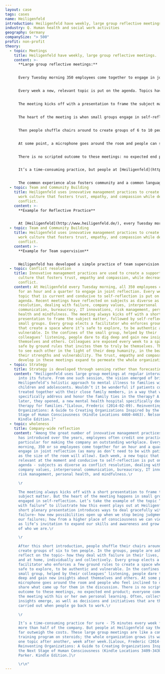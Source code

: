 ```yaml
---
layout: case
tags: cases
name: Heiligenfeld
introduction: Heiligenfeld have weekly, large group reflective meetings.
industry: Q. Human health and social work activities
geography: Germany
companySize: "> 500"
profit: non-profit
theory:
  - topic: Meetings
    title: Heiligenfeld have weekly, large group reflective meetings.
    content: >-
      **Large group reflective meetings:**


      Every Tuesday morning 350 employees come together to engage in joint reflection. (Some colleagues need to stay with patients.)


      Every week a new, relevant topic is put on the agenda. Topics have included: [conflict resolution](../conflict-resolution/), dealing with failure, [values](../culture-and-values/), and similar.


      The meeting kicks off with a presentation to frame the subject matter.


      The heart of the meeting is when small groups engage in self-reflection. As for instance, the topic ‘dealing with failure’: A short presentation introduces ways to deal gracefully with failure – how new possibilities open up when we stop being judgmental about our failures, etc.


      Then people shuffle chairs around to create groups of 6 to 10 people. They reflect on the topic, guided by a facilitator they elect.  


      At some point, a microphone goes around the room and people can share what came up in the discussion.


      There is no scripted outcome to these meetings: no expected end product. As well as personal learning, collective insights emerge. Initiatives are then carried out when people go back to work.


      It’s a time-consuming practice, but people at [Heiligenfeld](http://www.heiligenfeld.de/) say the benefits far outweigh the costs. These meetings are like a company-wide training program on steroids.  


      The common experience also fosters community and a common language. To approving chuckles in the room, an employee of Heiligenfeld once stood up at the end of one such meeting and said ‘ You know, I wish I could have more Heiligenfeld at home.
  - topic: Team and Community Building
    title: Heiligenfeld uses innovative management practices to create a supportive
      work culture that fosters trust, empathy, and compassion while decreasing
      conflict.
    content: >-
      **Example for Reflective Practice**


      At [Heiligenfeld](http://www.heiligenfeld.de/), every Tuesday morning, 350 employees come together for an hour and a quarter to engage in joint reflection. Every week, a new topic that is relevant at the moment and conducive to self-reflection is put on the agenda. Recent meetings have reflected on subjects as diverse as conflict resolution, dealing with failure, company values, interpersonal communication, bureaucracy, IT innovations, risk management, personal health, and mindfulness. The meeting always kicks off with a short presentation to frame the subject matter, followed by self-reflection in small groups. Every group elects a facilitator who enforces a few ground rules to create a space where it’s safe to explore, to be authentic and vulnerable. In the confines of the small group, helped by their colleagues’ listening, people dare to dig deep and gain new insights about themselves and others. Colleagues are exposed every week to a space made safe by ground rules that invites them to truly be themselves. They learn to see each other in the light of their deep humanity, in the beauty of their strengths and vulnerability. The trust, empathy, and compassion that build up in the meeting expand well beyond the confines of the meeting room. These feelings start to permeate the whole organization.
  - topic: Team and Community Building
    title: Heiligenfeld uses innovative management practices to create a supportive
      work culture that fosters trust, empathy, and compassion while decreasing
      conflict.
    content: >-
      **Example for Team supervision**


      Heiligenfeld has developed a simple practice of team supervision. The company works with four external coaches who each have their domain of expertise (relationships, organizational development, system thinking, leadership). There are a number of time slots with the coaches every month that teams can sign up for. The recommendation is for every team to hold at least one session a year; on average teams hold two to four. In the discussion, with the help of the outside supervisor, colleagues can explore what a tension reveals about themselves and how they can grow to resolve it.
  - topic: Conflict resolution
    title: Innovative management practices are used to create a supportive work
      culture that fosters trust, empathy and compassion, while decreasing
      conflict.
    content: At Heiligenfeld every Tuesday morning, all 350 employees come together
      for an hour and a quarter to engage in joint reflection. Every week, a new
      topic that is current and conducive to self-reflection is put on the
      agenda. Recent meetings have reflected on subjects as diverse as conflict
      resolution, dealing with failure, company values, interpersonal
      communication, bureaucracy, IT innovations, risk management, personal
      health and mindfulness. The meeting always kicks off with a short
      presentation to frame the subject matter, followed by self-reflection in
      small groups. Every group elects a facilitator who enforces ground rules
      that create a space where it’s safe to explore, to be authentic and
      vulnerable. In the confines of the small group, helped by their
      colleagues’ listening, people dare to dig deep and gain new insights about
      themselves and others. Colleagues are exposed every week to a space made
      safe by ground rules that invites them to truly be themselves. They learn
      to see each other in the light of their deep humanity, in the beauty of
      their strengths and vulnerability. The trust, empathy and compassion that
      develop in these meetings expand to permeate the whole organization
  - topic: Strategy
    title: Strategy is developed through sensing rather than forecasting.
    content: "Heiligenfeld uses large group meetings at regular intervals to sense
      into its future. From one such session, the vision emerged of bringing
      Heiligenfeld’s holistic approach to mental illness to families with
      children and adolescents. Wouldn’t it be wonderful if patients could be
      treated together with their close family members, in a way that would
      specifically address and honor the family ties in the therapy? A year
      later, they opened, a new mental health hospital specifically dedicated to
      therapy for families.^[Laloux, Frederic (2014-02-09). Reinventing
      Organizations: A Guide to Creating Organizations Inspired by the Next
      Stage of Human Consciousness (Kindle Locations 4460-4463). Nelson Parker.
      Kindle Edition.]"
  - topic: wholeness
    title: Company-wide reflection
    content: "Among the great number of innovative management practices Heiligenfeld
      has introduced over the years, employees often credit one practice in
      particular for making the company an outstanding workplace. Every Tuesday
      morning, 350 or so employees come together for an hour and a quarter to
      engage in joint reflection (as many as don’t need to be with patients and
      as the size of the room will allow). Each week, a new topic that is
      relevant at the moment and conducive to self-reflection is put on the
      agenda - subjects as diverse as conflict resolution, dealing with failure,
      company values, interpersonal communication, bureaucracy, IT innovations,
      risk management, personal health, and mindfulness.\r

      \r

      The meeting always kicks off with a short presentation to frame the
      subject matter. But the heart of the meeting happens in small groups
      engaged in self-reflection. Let’s take the example of the topic “dealing
      with failure” to illustrate how this event plays out at Heiligenfeld. The
      short plenary presentation introduces ways to deal gracefully with
      failure— how new possibilities open up when we stop being judgmental about
      our failures; how from a higher place of consciousness we can view failure
      as life’s invitation to expand our skills and awareness and grow into more
      of who we are.\r

      \r

      After this short introduction, people shuffle their chairs around to
      create groups of six to ten people. In the groups, people are asked to
      reflect on the topic— how they deal with failure in their lives, at work
      and at home, individually and collectively. Every group elects a
      facilitator who enforces a few ground rules to create a space where it’s
      safe to explore, to be authentic and vulnerable. In the confines of the
      small group, helped by their colleagues’ listening, people dare to dig
      deep and gain new insights about themselves and others. At some point, a
      microphone goes around the room and people who feel inclined to do so
      share what came up for them in the discussion. There is no scripted
      outcome to these meetings, no expected end product; everyone comes out of
      the meeting with his or her own personal learning. Often, collective
      insights emerge, as well as decisions and initiatives that are then
      carried out when people go back to work.\r

      \r

      It’s a time-consuming practice for sure - 75 minutes every week for
      more than half of the company. But people at Heiligenfeld say the benefits
      far outweigh the costs. These large group meetings are like a company-wide
      training program on steroids; the whole organization grows its way through
      one topic after another, week after week.[Laloux, Frederic (2014-02-09).
      Reinventing Organizations: A Guide to Creating Organizations Inspired by
      the Next Stage of Human Consciousness (Kindle Locations 3409-3430). Nelson
      Parker. Kindle Edition.]\r

      \r\n"
---
```

